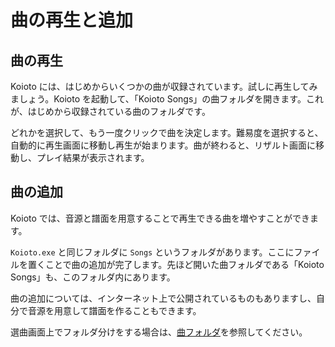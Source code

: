 # 曲の再生と追加

## 曲の再生

Koioto には、はじめからいくつかの曲が収録されています。試しに再生してみましょう。Koioto を起動して、「Koioto Songs」の曲フォルダを開きます。これが、はじめから収録されている曲のフォルダです。

どれかを選択して、もう一度クリックで曲を決定します。難易度を選択すると、自動的に再生画面に移動し再生が始まります。曲が終わると、リザルト画面に移動し、プレイ結果が表示されます。

## 曲の追加

Koioto では、音源と譜面を用意することで再生できる曲を増やすことができます。

`Koioto.exe` と同じフォルダに `Songs` というフォルダがあります。ここにファイルを置くことで曲の追加が完了します。先ほど開いた曲フォルダである「Koioto Songs」も、このフォルダ内にあります。

曲の追加については、インターネット上で公開されているものもありますし、自分で音源を用意して譜面を作ることもできます。

選曲画面上でフォルダ分けをする場合は、[曲フォルダ](/features/song-folder.html)を参照してください。
